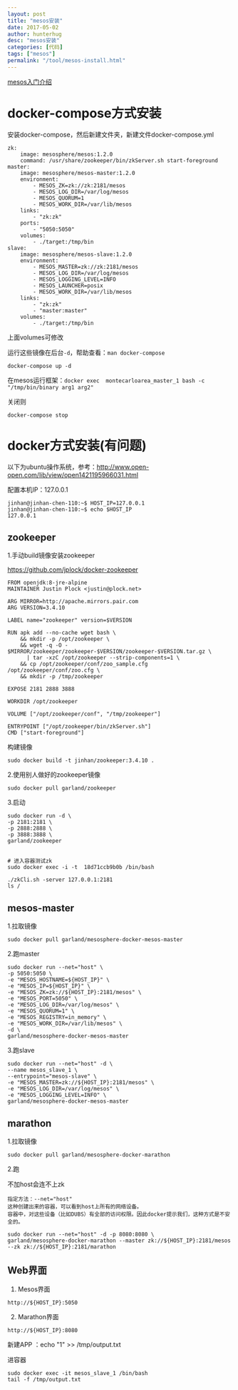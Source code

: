 ```yaml
---
layout: post  
title: "mesos安装"
date: 2017-05-02
author: hunterhug
desc: "mesos安装"
categories: [代码]
tags: ["mesos"]
permalink: "/tool/mesos-install.html"
--- 
```


[mesos入门介绍](http://blog.csdn.net/lsshlsw/article/details/47086869)

# docker-compose方式安装

安装docker-compose，然后新建文件夹，新建文件docker-compose.yml

```
zk:
    image: mesosphere/mesos:1.2.0
    command: /usr/share/zookeeper/bin/zkServer.sh start-foreground
master:
    image: mesosphere/mesos-master:1.2.0
    environment:
        - MESOS_ZK=zk://zk:2181/mesos
        - MESOS_LOG_DIR=/var/log/mesos
        - MESOS_QUORUM=1
        - MESOS_WORK_DIR=/var/lib/mesos
    links:
        - "zk:zk"
    ports:
        - "5050:5050"
    volumes:
        - ./target:/tmp/bin
slave:
    image: mesosphere/mesos-slave:1.2.0
    environment:
        - MESOS_MASTER=zk://zk:2181/mesos
        - MESOS_LOG_DIR=/var/log/mesos
        - MESOS_LOGGING_LEVEL=INFO
        - MESOS_LAUNCHER=posix
        - MESOS_WORK_DIR=/var/lib/mesos
    links:
        - "zk:zk"
        - "master:master"
    volumes:
        - ./target:/tmp/bin
```

上面volumes可修改

运行这些镜像在后台`-d`，帮助查看：`man docker-compose`

```
docker-compose up -d
```

在mesos运行框架：`docker exec  montecarloarea_master_1 bash -c "/tmp/bin/binary arg1 arg2"`

关闭则

```
docker-compose stop
```

# docker方式安装(有问题)

以下为ubuntu操作系统，参考：http://www.open-open.com/lib/view/open1421195966031.html

配置本机IP：127.0.0.1
```
jinhan@jinhan-chen-110:~$ HOST_IP=127.0.0.1
jinhan@jinhan-chen-110:~$ echo $HOST_IP
127.0.0.1
```

## zookeeper

1.手动build镜像安装zookeeper

https://github.com/jplock/docker-zookeeper

```
FROM openjdk:8-jre-alpine
MAINTAINER Justin Plock <justin@plock.net>

ARG MIRROR=http://apache.mirrors.pair.com
ARG VERSION=3.4.10

LABEL name="zookeeper" version=$VERSION

RUN apk add --no-cache wget bash \
    && mkdir -p /opt/zookeeper \
    && wget -q -O - $MIRROR/zookeeper/zookeeper-$VERSION/zookeeper-$VERSION.tar.gz \
      | tar -xzC /opt/zookeeper --strip-components=1 \
    && cp /opt/zookeeper/conf/zoo_sample.cfg /opt/zookeeper/conf/zoo.cfg \
    && mkdir -p /tmp/zookeeper

EXPOSE 2181 2888 3888

WORKDIR /opt/zookeeper

VOLUME ["/opt/zookeeper/conf", "/tmp/zookeeper"]

ENTRYPOINT ["/opt/zookeeper/bin/zkServer.sh"]
CMD ["start-foreground"]
```

构建镜像
```
sudo docker build -t jinhan/zookeeper:3.4.10 .
```

2.使用别人做好的zookeeper镜像

```
sudo docker pull garland/zookeeper
```

3.启动

```
sudo docker run -d \
-p 2181:2181 \
-p 2888:2888 \
-p 3888:3888 \
garland/zookeeper


# 进入容器测试zk
sudo docker exec -i -t  18d71ccb9b0b /bin/bash

./zkCli.sh -server 127.0.0.1:2181
ls /

```

## mesos-master

1.拉取镜像
```
sudo docker pull garland/mesosphere-docker-mesos-master
```

2.跑master
```
sudo docker run --net="host" \
-p 5050:5050 \
-e "MESOS_HOSTNAME=${HOST_IP}" \
-e "MESOS_IP=${HOST_IP}" \
-e "MESOS_ZK=zk://${HOST_IP}:2181/mesos" \
-e "MESOS_PORT=5050" \
-e "MESOS_LOG_DIR=/var/log/mesos" \
-e "MESOS_QUORUM=1" \
-e "MESOS_REGISTRY=in_memory" \
-e "MESOS_WORK_DIR=/var/lib/mesos" \
-d \
garland/mesosphere-docker-mesos-master
```

3.跑slave
```
sudo docker run --net="host" -d \
--name mesos_slave_1 \
--entrypoint="mesos-slave" \
-e "MESOS_MASTER=zk://${HOST_IP}:2181/mesos" \
-e "MESOS_LOG_DIR=/var/log/mesos" \
-e "MESOS_LOGGING_LEVEL=INFO" \
garland/mesosphere-docker-mesos-master
```

## marathon

1.拉取镜像
```
sudo docker pull garland/mesosphere-docker-marathon
```

2.跑

不加host会连不上zk

```
指定方法：--net="host"
这种创建出来的容器，可以看到host上所有的网络设备。
容器中，对这些设备（比如DUBS）有全部的访问权限。因此docker提示我们，这种方式是不安全的。
```

```
sudo docker run --net="host" -d -p 8080:8080 \
garland/mesosphere-docker-marathon --master zk://${HOST_IP}:2181/mesos --zk zk://${HOST_IP}:2181/marathon
```

## Web界面

1. Mesos界面

```
http://${HOST_IP}:5050
```

2. Marathon界面

```
http://${HOST_IP}:8080
```

新建APP ：echo "1" >> /tmp/output.txt


进容器
```
sudo docker exec -it mesos_slave_1 /bin/bash
tail -f /tmp/output.txt
```

